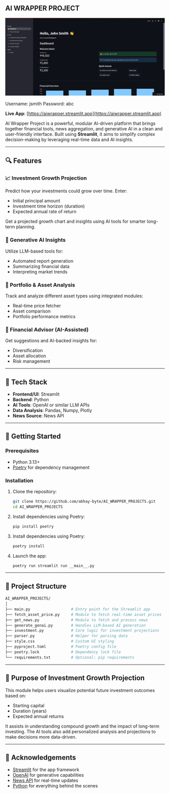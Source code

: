 ## AI WRAPPER PROJECT

![dashboard](src/dashboard.PNG)

Username: jsmith
Password: abc

**Live App**: [https://aiwrapper.streamlit.app](https://aiwrapper.streamlit.app)

AI Wrapper Project is a powerful, modular AI-driven platform that brings together financial tools, news aggregation, and generative AI in a clean and user-friendly interface. Built using **Streamlit**, it aims to simplify complex decision-making by leveraging real-time data and AI insights.

---

## 🔍 Features

### 📈 Investment Growth Projection
Predict how your investments could grow over time. Enter:
- Initial principal amount
- Investment time horizon (duration)
- Expected annual rate of return

Get a projected growth chart and insights using AI tools for smarter long-term planning.

### 🤖 Generative AI Insights
Utilize LLM-based tools for:
- Automated report generation
- Summarizing financial data
- Interpreting market trends

### 💼 Portfolio & Asset Analysis
Track and analyze different asset types using integrated modules:
- Real-time price fetcher
- Asset comparison
- Portfolio performance metrics

### 🧮 Financial Advisor (AI-Assisted)
Get suggestions and AI-backed insights for:
- Diversification
- Asset allocation
- Risk management

---

## 🧰 Tech Stack

- **Frontend/UI**: Streamlit
- **Backend**: Python
- **AI Tools**: OpenAI or similar LLM APIs
- **Data Analysis**: Pandas, Numpy, Plotly
- **News Source**: News API

---

## 🚀 Getting Started

### Prerequisites
- Python 3.13+
- [Poetry](https://python-poetry.org/) for dependency management

### Installation

1. Clone the repository:
   ```bash
   git clone https://github.com/abhay-byte/AI_WRAPPER_PROJECTS.git
   cd AI_WRAPPER_PROJECTS
   ```

3. Install dependencies using Poetry:
   ```bash
   pip install poetry
   ```

3. Install dependencies using Poetry:
   ```bash
   poetry install
   ```

4. Launch the app:
   ```bash
   poetry run streamlit run __main__.py
   ```

---

## 📁 Project Structure

```bash
AI_WRAPPER_PROJECTS/
│
├── main.py                  # Entry point for the Streamlit app
├── fetch_asset_price.py     # Module to fetch real-time asset prices
├── get_news.py              # Module to fetch and process news
├── generate_genai.py        # Handles LLM-based AI generation
├── investment.py            # Core logic for investment projections
├── parser.py                # Helper for parsing data
├── style.css                # Custom UI styling
├── pyproject.toml           # Poetry config file
├── poetry.lock              # Dependency lock file
└── requirements.txt         # Optional: pip requirements
```

---

## 🎯 Purpose of Investment Growth Projection

This module helps users visualize potential future investment outcomes based on:
- Starting capital
- Duration (years)
- Expected annual returns

It assists in understanding compound growth and the impact of long-term investing. The AI tools also add personalized analysis and projections to make decisions more data-driven.

---

## 🙌 Acknowledgements

- [Streamlit](https://streamlit.io/) for the app framework  
- [OpenAI](https://openai.com/) for generative capabilities  
- [News API](https://newsapi.org/) for real-time updates  
- [Python](https://www.python.org/) for everything behind the scenes
